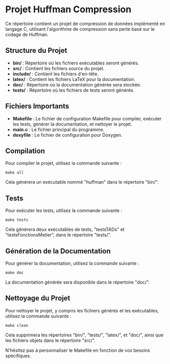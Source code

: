 # Projet Huffman Compression

Ce répertoire contient un projet de compression de données implémenté en langage C, utilisant l'algorithme de compression sans perte basé sur le codage de Huffman.

## Structure du Projet

- **bin/** : Répertoire où les fichiers exécutables seront générés.
- **src/** : Contient les fichiers source du projet.
- **include/** : Contient les fichiers d'en-tête.
- **latex/** : Contient les fichiers LaTeX pour la documentation.
- **doc/** : Répertoire où la documentation générée sera stockée.
- **tests/** : Répertoire où les fichiers de tests seront générés.

## Fichiers Importants

- **Makefile** : Le fichier de configuration Makefile pour compiler, exécuter les tests, générer la documentation, et nettoyer le projet.
- **main.c** : Le fichier principal du programme.
- **doxyfile** : Le fichier de configuration pour Doxygen.

## Compilation

Pour compiler le projet, utilisez la commande suivante :

```
make all
```

Cela générera un exécutable nommé "huffman" dans le répertoire "bin/".

## Tests

Pour exécuter les tests, utilisez la commande suivante :

```
make tests
```

Cela générera deux exécutables de tests, "testsTADs" et "testsFonctionsMetier", dans le répertoire "tests/".

## Génération de la Documentation

Pour générer la documentation, utilisez la commande suivante :

```
make doc
```

La documentation générée sera disponible dans le répertoire "doc/".

## Nettoyage du Projet

Pour nettoyer le projet, y compris les fichiers générés et les exécutables, utilisez la commande suivante :

```
make clean
```

Cela supprimera les répertoires "bin/", "tests/", "latex/", et "doc/", ainsi que les fichiers objets dans le répertoire "src/".

N'hésitez pas à personnaliser le Makefile en fonction de vos besoins spécifiques.